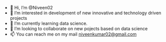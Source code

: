 - 👋 Hi, I’m @Niveen02
- 👀 I’m interested in development of new innovative and technology driven projects
- 🌱 I’m currently learning data science.
- 💞️ I’m looking to collaborate on new pojects based on data science
- 📫 You can reach me on my mail niveenkumar02@gmail.com

<!---
Niveen02/Niveen02 is a ✨ special ✨ repository because its `README.md` (this file) appears on your GitHub profile.
You can click the Preview link to take a look at your changes.
--->
